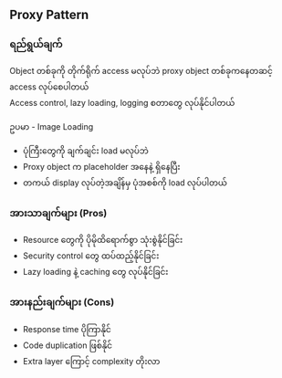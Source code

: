 ## Proxy Pattern

<div style="font-size:14px;line-height: 2;">

### ရည်ရွယ်ချက်

Object တစ်ခုကို တိုက်ရိုက် access မလုပ်ဘဲ proxy object တစ်ခုကနေတဆင့် access လုပ်စေပါတယ် <br>
Access control, lazy loading, logging စတာတွေ လုပ်နိုင်ပါတယ်

ဥပမာ - Image Loading

- ပုံကြီးတွေကို ချက်ချင်း load မလုပ်ဘဲ
- Proxy object က placeholder အနေနဲ့ ရှိနေပြီး
- တကယ် display လုပ်တဲ့အချိန်မှ ပုံအစစ်ကို load လုပ်ပါတယ်

### အားသာချက်များ (Pros)

- Resource တွေကို ပိုမိုထိရောက်စွာ သုံးစွဲနိုင်ခြင်း
- Security control တွေ ထပ်ထည့်နိုင်ခြင်း
- Lazy loading နဲ့ caching တွေ လုပ်နိုင်ခြင်း

### အားနည်းချက်များ (Cons)

- Response time ပိုကြာနိုင်
- Code duplication ဖြစ်နိုင်
- Extra layer ကြောင့် complexity တိုးလာ

</div>